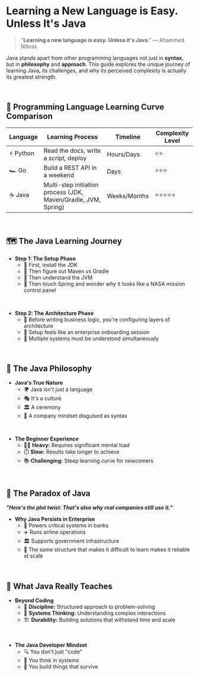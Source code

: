 
# Learning a New Language is Easy. Unless It's Java

> "**Learning a new language is easy. Unless it's Java**." — Ahammed Nibras

Java stands apart from other programming languages not just in **syntax**, but in **philosophy** and **approach**. This guide explores the unique journey of learning Java, its challenges, and why its perceived complexity is actually its greatest strength.

</br> 

## 🔄 Programming Language Learning Curve Comparison

| Language | Learning Process | Timeline | Complexity Level |
|----------|------------------|----------|-----------------|
| ⚡ Python | Read the docs, write a script, deploy | Hours/Days | ⭐⭐ |
| 🏎️ Go | Build a REST API in a weekend | Days | ⭐⭐⭐ |
| ☕ Java | Multi-step initiation process (JDK, Maven/Gradle, JVM, Spring) | Weeks/Months | ⭐⭐⭐⭐⭐ |

</br> 

## 🗺️ The Java Learning Journey

* **Step 1: The Setup Phase**
   * 🔧 First, install the JDK
   * 🤔 Then figure out Maven vs Gradle
   * 🧠 Then understand the JVM
   * 🚀 Then touch Spring and wonder why it looks like a NASA mission control panel

 </br> 
 
* **Step 2: The Architecture Phase**
   * 📐 Before writing business logic, you're configuring layers of architecture
   * 🏢 Setup feels like an enterprise onboarding session
   * 🧩 Multiple systems must be understood simultaneously

</br> 

## 💭 The Java Philosophy

* **Java's True Nature**
   * 🌍 Java isn't just a language
   * 🎭 It's a culture
   * 🏛️ A ceremony
   * 💼 A company mindset disguised as syntax

 </br> 
 
* **The Beginner Experience**
   * 🏋️‍♂️ **Heavy:** Requires significant mental load
   * ⏱️ **Slow:** Results take longer to achieve
   * 📚 **Challenging:** Steep learning curve for newcomers

 </br> 

## 🔄 The Paradox of Java

***"Here's the plot twist: That's also why real companies still use it."***

* **Why Java Persists in Enterprise**
   * 🏦 Powers critical systems in banks
   * ✈️ Runs airline operations
   * 🏛️ Supports government infrastructure
   * 💪 The same structure that makes it difficult to learn makes it reliable at scale

 </br> 

## 🧠 What Java Really Teaches

* **Beyond Coding**
   * 📏 **Discipline:** Structured approach to problem-solving
   * 🧩 **Systems Thinking:** Understanding complex interactions
   * 🏗️ **Durability:** Building solutions that withstand time and scale
     
 </br>   
 
* **The Java Developer Mindset**
   * 🔍 You don't just "code"
   * 🧮 You think in systems
   * 🏰 You build things that survive
